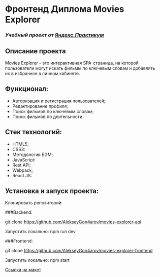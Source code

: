# Фронтенд Диплома Movies Explorer

### _Учебный проект от [Яндекс.Практикум](https://practicum.yandex.ru/web/)_

## Описание проекта

Movies Explorer - это интерактивная SPA-страница, на которой пользователи могут искать фильмы по ключевым словам и добавлять их в избранное в личном кабинете.

## Функционал:

- Авторизация и регистрация пользователей;
- Редактирование профиля;
- Поиск фильмов по ключевым словам;
- Поиск фильмов по длительности.

## Стек технологий:

- HTML5;
- CSS3:
- Методология БЭМ;
- JavaScript:
- Rest API;
- Webpack;
- React JS:

## Установка и запуск проекта:

Клонировать репозиторий:

###Backend:

git clone https://github.com/AlekseyGon4arov/movies-explorer-api

Запустить локально: npm run dev

###Frontend:

git clone https://github.com/AlekseyGon4arov/movies-explorer-frontend

Запустить локально: npm start

[Ссылка на макет](https://disk.yandex.ru/d/HtEbpfcWXEdq5g)
